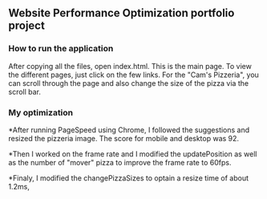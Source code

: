 ## Website Performance Optimization portfolio project

### How to run the application

After copying all the files, open index.html. This is the main page.
To view the different pages, just click on the few links.
For the "Cam's Pizzeria", you can scroll through the page and also change the size of the pizza via the scroll bar.

### My optimization

*After running PageSpeed using Chrome, I followed the suggestions and resized the pizzeria image. The score for mobile and desktop was 92.

*Then I worked on the frame rate and I modified the updatePosition as well as the number of "mover" pizza to improve the frame rate to 60fps.

*Finaly, I modified the changePizzaSizes to optain a resize time of about 1.2ms,
